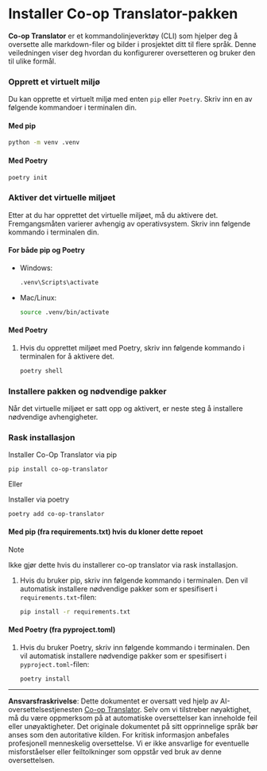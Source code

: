 <!--
CO_OP_TRANSLATOR_METADATA:
{
  "original_hash": "510827ad22a2031a50838919c3594828",
  "translation_date": "2025-10-15T03:24:59+00:00",
  "source_file": "getting_started/command-line-guide/install-package.md",
  "language_code": "no"
}
-->
# Installer Co-op Translator-pakken

**Co-op Translator** er et kommandolinjeverktøy (CLI) som hjelper deg å oversette alle markdown-filer og bilder i prosjektet ditt til flere språk. Denne veiledningen viser deg hvordan du konfigurerer oversetteren og bruker den til ulike formål.

### Opprett et virtuelt miljø

Du kan opprette et virtuelt miljø med enten `pip` eller `Poetry`. Skriv inn en av følgende kommandoer i terminalen din.

#### Med pip

```bash
python -m venv .venv
```

#### Med Poetry

```bash
poetry init
```

### Aktiver det virtuelle miljøet

Etter at du har opprettet det virtuelle miljøet, må du aktivere det. Fremgangsmåten varierer avhengig av operativsystem. Skriv inn følgende kommando i terminalen din.

#### For både pip og Poetry

- Windows:

    ```bash
    .venv\Scripts\activate
    ```

- Mac/Linux:

    ```bash
    source .venv/bin/activate
    ```

#### Med Poetry

1. Hvis du opprettet miljøet med Poetry, skriv inn følgende kommando i terminalen for å aktivere det.

    ```bash
    poetry shell
    ```

### Installere pakken og nødvendige pakker

Når det virtuelle miljøet er satt opp og aktivert, er neste steg å installere nødvendige avhengigheter.

### Rask installasjon

Installer Co-Op Translator via pip

```
pip install co-op-translator
```
Eller

Installer via poetry
```
poetry add co-op-translator
```

#### Med pip (fra requirements.txt) hvis du kloner dette repoet

> [!NOTE]
> Ikke gjør dette hvis du installerer co-op translator via rask installasjon.

1. Hvis du bruker pip, skriv inn følgende kommando i terminalen. Den vil automatisk installere nødvendige pakker som er spesifisert i `requirements.txt`-filen:

    ```bash
    pip install -r requirements.txt
    ```

#### Med Poetry (fra pyproject.toml)

1. Hvis du bruker Poetry, skriv inn følgende kommando i terminalen. Den vil automatisk installere nødvendige pakker som er spesifisert i `pyproject.toml`-filen:

    ```bash
    poetry install
    ```

---

**Ansvarsfraskrivelse**:
Dette dokumentet er oversatt ved hjelp av AI-oversettelsestjenesten [Co-op Translator](https://github.com/Azure/co-op-translator). Selv om vi tilstreber nøyaktighet, må du være oppmerksom på at automatiske oversettelser kan inneholde feil eller unøyaktigheter. Det originale dokumentet på sitt opprinnelige språk bør anses som den autoritative kilden. For kritisk informasjon anbefales profesjonell menneskelig oversettelse. Vi er ikke ansvarlige for eventuelle misforståelser eller feiltolkninger som oppstår ved bruk av denne oversettelsen.